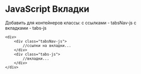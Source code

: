 # JavaScript Вкладки

Добавить для контейнеров классы:
	с ссылками - tabsNav-js
	с вкладками - tabs-js

    <div>
	    <div class="tabsNav-js">
			//ссылки на вкладки...
	    </div>
	    <div class="tabs-js">
		    //вкладки...
	    </div>
    </div>
